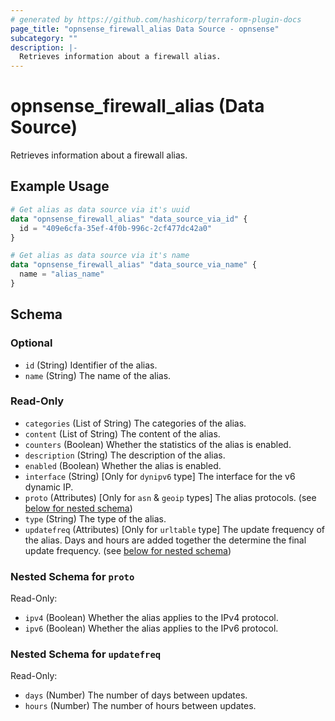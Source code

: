 ```yaml
---
# generated by https://github.com/hashicorp/terraform-plugin-docs
page_title: "opnsense_firewall_alias Data Source - opnsense"
subcategory: ""
description: |-
  Retrieves information about a firewall alias.
---
```


# opnsense_firewall_alias (Data Source)

Retrieves information about a firewall alias.

## Example Usage

```terraform
# Get alias as data source via it's uuid
data "opnsense_firewall_alias" "data_source_via_id" {
  id = "409e6cfa-35ef-4f0b-996c-2cf477dc42a0"
}

# Get alias as data source via it's name
data "opnsense_firewall_alias" "data_source_via_name" {
  name = "alias_name"
}
```

<!-- schema generated by tfplugindocs -->
## Schema

### Optional

- `id` (String) Identifier of the alias.
- `name` (String) The name of the alias.

### Read-Only

- `categories` (List of String) The categories of the alias.
- `content` (List of String) The content of the alias.
- `counters` (Boolean) Whether the statistics of the alias is enabled.
- `description` (String) The description of the alias.
- `enabled` (Boolean) Whether the alias is enabled.
- `interface` (String) [Only for `dynipv6` type] The interface for the v6 dynamic IP.
- `proto` (Attributes) [Only for `asn` & `geoip` types] The alias protocols. (see [below for nested schema](#nestedatt--proto))
- `type` (String) The type of the alias.
- `updatefreq` (Attributes) [Only for `urltable` type] The update frequency of the alias. Days and hours are added together the determine the final update frequency. (see [below for nested schema](#nestedatt--updatefreq))

<a id="nestedatt--proto"></a>
### Nested Schema for `proto`

Read-Only:

- `ipv4` (Boolean) Whether the alias applies to the IPv4 protocol.
- `ipv6` (Boolean) Whether the alias applies to the IPv6 protocol.


<a id="nestedatt--updatefreq"></a>
### Nested Schema for `updatefreq`

Read-Only:

- `days` (Number) The number of days between updates.
- `hours` (Number) The number of hours between updates.
